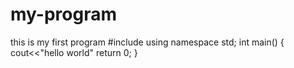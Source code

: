 # my-program
this is my first program
#include<iostream>
using namespace std;
int main()
{
cout<<"hello world"
 return 0;
 }

